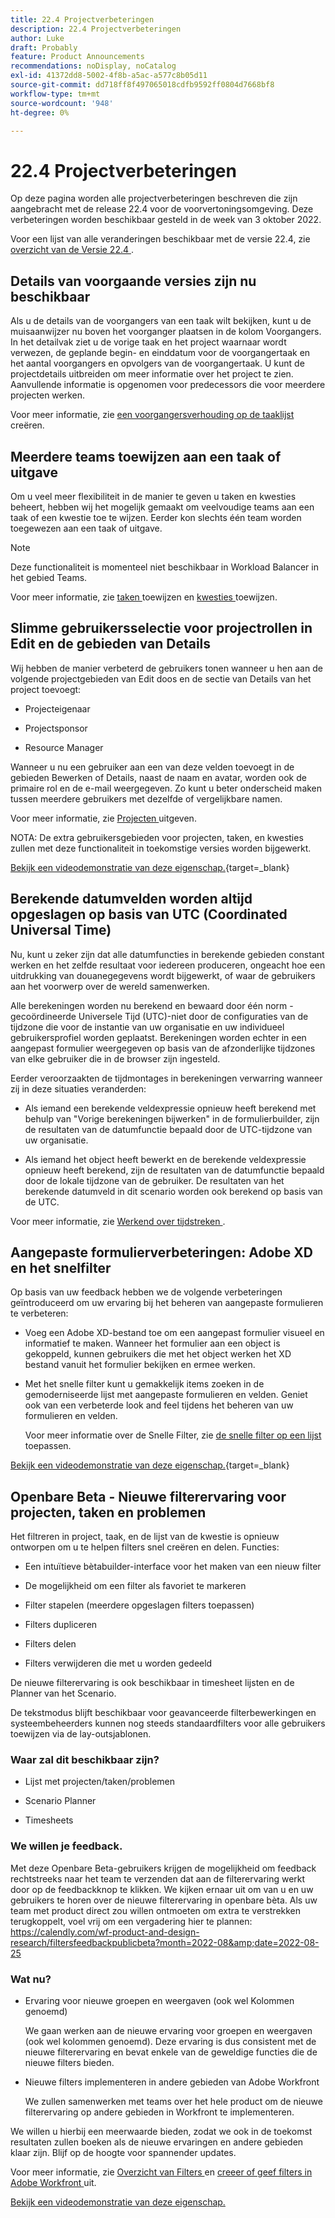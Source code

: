 ```yaml
---
title: 22.4 Projectverbeteringen
description: 22.4 Projectverbeteringen
author: Luke
draft: Probably
feature: Product Announcements
recommendations: noDisplay, noCatalog
exl-id: 41372dd8-5002-4f8b-a5ac-a577c8b05d11
source-git-commit: dd718ff8f497065018cdfb9592ff0804d7668bf8
workflow-type: tm+mt
source-wordcount: '948'
ht-degree: 0%

---
```


# 22.4 Projectverbeteringen

Op deze pagina worden alle projectverbeteringen beschreven die zijn aangebracht met de release 22.4 voor de voorvertoningsomgeving. Deze verbeteringen worden beschikbaar gesteld in de week van 3 oktober 2022.

Voor een lijst van alle veranderingen beschikbaar met de versie 22.4, zie [ overzicht van de Versie 22.4 ](/help/quicksilver/product-announcements/product-releases/22.4-release-activity/22-4-release-overview.md).

## Details van voorgaande versies zijn nu beschikbaar

Als u de details van de voorgangers van een taak wilt bekijken, kunt u de muisaanwijzer nu boven het voorganger plaatsen in de kolom Voorgangers. In het detailvak ziet u de vorige taak en het project waarnaar wordt verwezen, de geplande begin- en einddatum voor de voorgangertaak en het aantal voorgangers en opvolgers van de voorgangertaak. U kunt de projectdetails uitbreiden om meer informatie over het project te zien. Aanvullende informatie is opgenomen voor predecessors die voor meerdere projecten werken.

Voor meer informatie, zie [ een voorgangersverhouding op de taaklijst ](/help/quicksilver/manage-work/tasks/use-prdcssrs/create-predecessors-on-task-list.md) creëren.

## Meerdere teams toewijzen aan een taak of uitgave

Om u veel meer flexibiliteit in de manier te geven u taken en kwesties beheert, hebben wij het mogelijk gemaakt om veelvoudige teams aan een taak of een kwestie toe te wijzen. Eerder kon slechts één team worden toegewezen aan een taak of uitgave.

>[!NOTE]
>
>Deze functionaliteit is momenteel niet beschikbaar in Workload Balancer in het gebied Teams.

Voor meer informatie, zie [ taken ](/help/quicksilver/manage-work/tasks/assign-tasks/assign-tasks.md) toewijzen en [ kwesties ](/help/quicksilver/manage-work/issues/manage-issues/assign-issues.md) toewijzen.

## Slimme gebruikersselectie voor projectrollen in Edit en de gebieden van Details

Wij hebben de manier verbeterd de gebruikers tonen wanneer u hen aan de volgende projectgebieden van Edit doos en de sectie van Details van het project toevoegt:

* Projecteigenaar

* Projectsponsor

* Resource Manager

Wanneer u nu een gebruiker aan een van deze velden toevoegt in de gebieden Bewerken of Details, naast de naam en avatar, worden ook de primaire rol en de e-mail weergegeven. Zo kunt u beter onderscheid maken tussen meerdere gebruikers met dezelfde of vergelijkbare namen.

Voor meer informatie, zie [ Projecten ](/help/quicksilver/manage-work/projects/manage-projects/edit-projects.md) uitgeven.

NOTA: De extra gebruikersgebieden voor projecten, taken, en kwesties zullen met deze functionaliteit in toekomstige versies worden bijgewerkt.

[ Bekijk een videodemonstratie van deze eigenschap.](https://video.tv.adobe.com/v/3412390/){target=_blank}

## Berekende datumvelden worden altijd opgeslagen op basis van UTC (Coordinated Universal Time)

Nu, kunt u zeker zijn dat alle datumfuncties in berekende gebieden constant werken en het zelfde resultaat voor iedereen produceren, ongeacht hoe een uitdrukking van douanegegevens wordt bijgewerkt, of waar de gebruikers aan het voorwerp over de wereld samenwerken.

Alle berekeningen worden nu berekend en bewaard door één norm - gecoördineerde Universele Tijd (UTC)-niet door de configuraties van de tijdzone die voor de instantie van uw organisatie en uw individueel gebruikersprofiel worden geplaatst. Berekeningen worden echter in een aangepast formulier weergegeven op basis van de afzonderlijke tijdzones van elke gebruiker die in de browser zijn ingesteld.

Eerder veroorzaakten de tijdmontages in berekeningen verwarring wanneer zij in deze situaties veranderden:

* Als iemand een berekende veldexpressie opnieuw heeft berekend met behulp van &quot;Vorige berekeningen bijwerken&quot; in de formulierbuilder, zijn de resultaten van de datumfunctie bepaald door de UTC-tijdzone van uw organisatie.

* Als iemand het object heeft bewerkt en de berekende veldexpressie opnieuw heeft berekend, zijn de resultaten van de datumfunctie bepaald door de lokale tijdzone van de gebruiker. De resultaten van het berekende datumveld in dit scenario worden ook berekend op basis van de UTC.

Voor meer informatie, zie [ Werkend over tijdstreken ](/help/quicksilver/workfront-basics/tips-tricks-and-troubleshooting/working-across-timezones.md).

## Aangepaste formulierverbeteringen: Adobe XD en het snelfilter

Op basis van uw feedback hebben we de volgende verbeteringen geïntroduceerd om uw ervaring bij het beheren van aangepaste formulieren te verbeteren:

* Voeg een Adobe XD-bestand toe om een aangepast formulier visueel en informatief te maken. Wanneer het formulier aan een object is gekoppeld, kunnen gebruikers die met het object werken het XD bestand vanuit het formulier bekijken en ermee werken.


* Met het snelle filter kunt u gemakkelijk items zoeken in de gemoderniseerde lijst met aangepaste formulieren en velden. Geniet ook van een verbeterde look and feel tijdens het beheren van uw formulieren en velden.

  Voor meer informatie over de Snelle Filter, zie [ de snelle filter op een lijst ](/help/quicksilver/workfront-basics/navigate-workfront/use-lists/apply-quick-filter-list.md) toepassen.

[ Bekijk een videodemonstratie van deze eigenschap.](https://video.tv.adobe.com/v/3412469/){target=_blank}

## Openbare Beta - Nieuwe filterervaring voor projecten, taken en problemen

Het filtreren in project, taak, en de lijst van de kwestie is opnieuw ontworpen om u te helpen filters snel creëren en delen. Functies:

* Een intuïtieve bètabuilder-interface voor het maken van een nieuw filter

* De mogelijkheid om een filter als favoriet te markeren

* Filter stapelen (meerdere opgeslagen filters toepassen)

* Filters dupliceren

* Filters delen

* Filters verwijderen die met u worden gedeeld


De nieuwe filterervaring is ook beschikbaar in timesheet lijsten en de Planner van het Scenario.

De tekstmodus blijft beschikbaar voor geavanceerde filterbewerkingen en systeembeheerders kunnen nog steeds standaardfilters voor alle gebruikers toewijzen via de lay-outsjablonen.

### Waar zal dit beschikbaar zijn?

* Lijst met projecten/taken/problemen

* Scenario Planner

* Timesheets


### We willen je feedback.

Met deze Openbare Beta-gebruikers krijgen de mogelijkheid om feedback rechtstreeks naar het team te verzenden dat aan de filterervaring werkt door op de feedbackknop te klikken. We kijken ernaar uit om van u en uw gebruikers te horen over de nieuwe filterervaring in openbare bèta. Als uw team met product direct zou willen ontmoeten om extra te verstrekken terugkoppelt, voel vrij om een vergadering hier te plannen: https://calendly.com/wf-product-and-design-research/filtersfeedbackpublicbeta?month=2022-08&amp;date=2022-08-25

### Wat nu?

* Ervaring voor nieuwe groepen en weergaven (ook wel Kolommen genoemd)

  We gaan werken aan de nieuwe ervaring voor groepen en weergaven (ook wel kolommen genoemd). Deze ervaring is dus consistent met de nieuwe filterervaring en bevat enkele van de geweldige functies die de nieuwe filters bieden.

* Nieuwe filters implementeren in andere gebieden van Adobe Workfront

  We zullen samenwerken met teams over het hele product om de nieuwe filterervaring op andere gebieden in Workfront te implementeren.


We willen u hierbij een meerwaarde bieden, zodat we ook in de toekomst resultaten zullen boeken als de nieuwe ervaringen en andere gebieden klaar zijn. Blijf op de hoogte voor spannender updates.

Voor meer informatie, zie [ Overzicht van Filters ](/help/quicksilver/reports-and-dashboards/reports/reporting-elements/filters-overview.md) en [ creeer of geef filters in Adobe Workfront ](/help/quicksilver/reports-and-dashboards/reports/reporting-elements/create-filters.md) uit.

[ Bekijk een videodemonstratie van deze eigenschap.](https://video.tv.adobe.com/v/3412391/)
